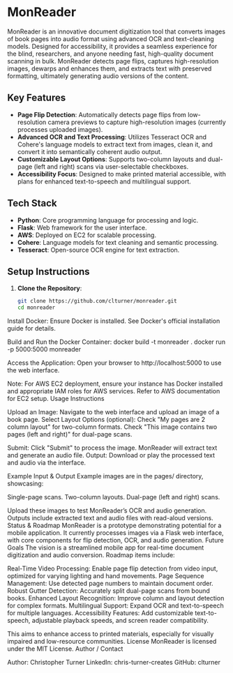 # MonReader

MonReader is an innovative document digitization tool that converts images of book pages into audio format using advanced OCR and text-cleaning models. Designed for accessibility, it provides a seamless experience for the blind, researchers, and anyone needing fast, high-quality document scanning in bulk. MonReader detects page flips, captures high-resolution images, dewarps and enhances them, and extracts text with preserved formatting, ultimately generating audio versions of the content.

## Key Features

- **Page Flip Detection**: Automatically detects page flips from low-resolution camera previews to capture high-resolution images (currently processes uploaded images).
- **Advanced OCR and Text Processing**: Utilizes Tesseract OCR and Cohere's language models to extract text from images, clean it, and convert it into semantically coherent audio output.
- **Customizable Layout Options**: Supports two-column layouts and dual-page (left and right) scans via user-selectable checkboxes.
- **Accessibility Focus**: Designed to make printed material accessible, with plans for enhanced text-to-speech and multilingual support.

## Tech Stack

- **Python**: Core programming language for processing and logic.
- **Flask**: Web framework for the user interface.
- **AWS**: Deployed on EC2 for scalable processing.
- **Cohere**: Language models for text cleaning and semantic processing.
- **Tesseract**: Open-source OCR engine for text extraction.

## Setup Instructions

1. **Clone the Repository**:
   ```bash
   git clone https://github.com/clturner/monreader.git
   cd monreader


Install Docker: Ensure Docker is installed. See Docker's official installation guide for details.

Build and Run the Docker Container:
docker build -t monreader .
docker run -p 5000:5000 monreader


Access the Application: Open your browser to http://localhost:5000 to use the web interface.


Note: For AWS EC2 deployment, ensure your instance has Docker installed and appropriate IAM roles for AWS services. Refer to AWS documentation for EC2 setup.
Usage Instructions

Upload an Image: Navigate to the web interface and upload an image of a book page.
Select Layout Options (optional):
Check "My pages are 2 column layout" for two-column formats.
Check "This image contains two pages (left and right)" for dual-page scans.


Submit: Click "Submit" to process the image. MonReader will extract text and generate an audio file.
Output: Download or play the processed text and audio via the interface.

Example Input & Output
Example images are in the pages/ directory, showcasing:

Single-page scans.
Two-column layouts.
Dual-page (left and right) scans.

Upload these images to test MonReader’s OCR and audio generation. Outputs include extracted text and audio files with read-aloud versions.
Status & Roadmap
MonReader is a prototype demonstrating potential for a mobile application. It currently processes images via a Flask web interface, with core components for flip detection, OCR, and audio generation.
Future Goals
The vision is a streamlined mobile app for real-time document digitization and audio conversion. Roadmap items include:

Real-Time Video Processing: Enable page flip detection from video input, optimized for varying lighting and hand movements.
Page Sequence Management: Use detected page numbers to maintain document order.
Robust Gutter Detection: Accurately split dual-page scans from bound books.
Enhanced Layout Recognition: Improve column and layout detection for complex formats.
Multilingual Support: Expand OCR and text-to-speech for multiple languages.
Accessibility Features: Add customizable text-to-speech, adjustable playback speeds, and screen reader compatibility.

This aims to enhance access to printed materials, especially for visually impaired and low-resource communities.
License
MonReader is licensed under the MIT License.
Author / Contact

Author: Christopher Turner
LinkedIn: chris-turner-creates
GitHub: clturner


